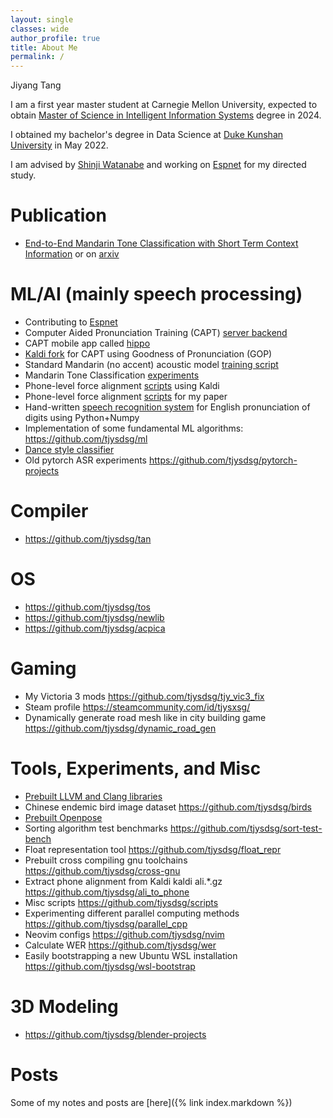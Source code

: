 ```yaml
---
layout: single
classes: wide
author_profile: true
title: About Me
permalink: /
---
```


Jiyang Tang

I am a first year master student at Carnegie Mellon University, expected to obtain [Master of Science in Intelligent
Information Systems](https://miis.cs.cmu.edu/) degree in 2024.

I obtained my bachelor's degree in Data Science at [Duke Kunshan University](https://dukekunshan.edu.cn/en/about) in
May 2022.

I am advised by [Shinji Watanabe](https://sites.google.com/view/shinjiwatanabe) and working
on [Espnet](https://github.com/espnet/espnet) for my directed study.

# Publication

- [End-to-End Mandarin Tone Classification with Short Term Context Information](https://ieeexplore.ieee.org/document/9689521)
  or on [arxiv](https://arxiv.org/abs/2104.05657)

# ML/AI (mainly speech processing)

- Contributing to [Espnet](https://github.com/espnet/espnet)
- Computer Aided Pronunciation Training (CAPT) [server backend](https://github.com/tjysdsg/capt-public)
- CAPT mobile app called [hippo](https://github.com/tjysdsg/hippo)
- [Kaldi fork](https://github.com/tjysdsg/kaldi) for CAPT using Goodness of Pronunciation (GOP)
- Standard Mandarin (no accent) acoustic model [training script](https://github.com/tjysdsg/std-mandarin-kaldi)
- Mandarin Tone Classification [experiments](https://github.com/tjysdsg/tone_classifier)
- Phone-level force alignment [scripts](https://github.com/tjysdsg/kaldi-align-to-phones) using Kaldi
- Phone-level force alignment [scripts](https://github.com/tjysdsg/aidatatang_force_align) for my paper
- Hand-written [speech recognition system](https://github.com/tjysdsg/speech-recognition) for English pronunciation of
  digits using Python+Numpy
- Implementation of some fundamental ML algorithms: https://github.com/tjysdsg/ml
- [Dance style classifier](https://github.com/tjysdsg/dance-classifier)
- Old pytorch ASR experiments https://github.com/tjysdsg/pytorch-projects

# Compiler

- https://github.com/tjysdsg/tan

# OS

- https://github.com/tjysdsg/tos
- https://github.com/tjysdsg/newlib
- https://github.com/tjysdsg/acpica

# Gaming

- My Victoria 3 mods https://github.com/tjysdsg/tjy_vic3_fix
- Steam profile https://steamcommunity.com/id/tjysxsg/
- Dynamically generate road mesh like in city building game https://github.com/tjysdsg/dynamic_road_gen

# Tools, Experiments, and Misc

- [Prebuilt LLVM and Clang libraries](https://github.com/tjysdsg/llvm-build)
- Chinese endemic bird image dataset https://github.com/tjysdsg/birds
- [Prebuilt Openpose](https://github.com/tjysdsg/openpose-built)
- Sorting algorithm test benchmarks https://github.com/tjysdsg/sort-test-bench
- Float representation tool https://github.com/tjysdsg/float_repr
- Prebuilt cross compiling gnu toolchains https://github.com/tjysdsg/cross-gnu
- Extract phone alignment from Kaldi kaldi ali.*.gz https://github.com/tjysdsg/ali_to_phone
- Misc scripts https://github.com/tjysdsg/scripts
- Experimenting different parallel computing methods https://github.com/tjysdsg/parallel_cpp
- Neovim configs https://github.com/tjysdsg/nvim
- Calculate WER https://github.com/tjysdsg/wer
- Easily bootstrapping a new Ubuntu WSL installation https://github.com/tjysdsg/wsl-bootstrap

# 3D Modeling

- https://github.com/tjysdsg/blender-projects

# Posts

Some of my notes and posts are [here]({% link index.markdown %})